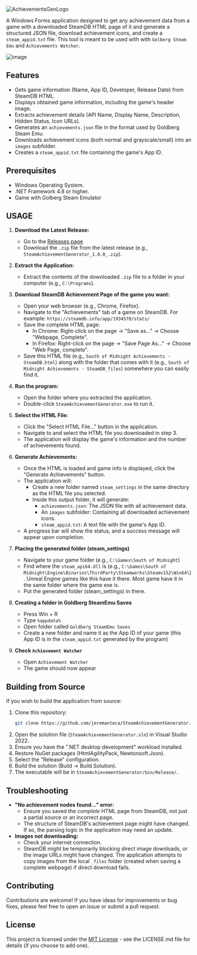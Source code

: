![AchievementsGenLogo](https://github.com/user-attachments/assets/c9daffa1-1634-4be9-b665-c8999cc30647)

A Windows Forms application designed to get any achievement data from a game with a downloaded SteamDB HTML page of it and generate a structured JSON file, download achievement icons, and create a `steam_appid.txt` file.
This tool is meant to be used with with `Golberg Steam Emu` and `Achievements Watcher`.

![image](https://github.com/user-attachments/assets/8aa1e513-69a0-4029-abe2-8f01e33f6540)

## Features

*   Gets game information (Name, App ID, Developer, Release Date) from SteamDB HTML.
*   Displays obtained game information, including the game's header image.
*   Extracts achievement details (API Name, Display Name, Description, Hidden Status, Icon URLs).
*   Generates an `achievements.json` file in the format used by Goldberg Steam Emu.
*   Downloads achievement icons (both normal and grayscale/small) into an `images` subfolder.
*   Creates a `steam_appid.txt` file containing the game's App ID.

## Prerequisites

*   Windows Operating System.
*   .NET Framework 4.8 or higher.
*   Game with Golberg Steam Emulator

## USAGE

1.  **Download the Latest Release:**
    *   Go to the [Releases page](https://github.com/jeremanteca/SteamAchievementGenerator/releases)
    *   Download the `.zip` file from the latest release (e.g., `SteamAchievementGenerator_1.0.0_.zip`).

2.  **Extract the Application:**
    *   Extract the contents of the downloaded `.zip` file to a folder in your computer (e.g., `C:\Programs`).

3.  **Download SteamDB Achievement Page of the game you want:**
    *   Open your web browser (e.g., Chrome, Firefox).
    *   Navigate to the "Achievements" tab of a game on SteamDB. For example: `https://steamdb.info/app/1934570/stats/`
    *   Save the complete HTML page:
        *   In Chrome: Right-click on the page -> "Save as..." -> Choose "Webpage, Complete".
        *   In Firefox: Right-click on the page -> "Save Page As..." -> Choose "Web Page, complete".
    *   Save this HTML file (e.g., `South of Midnight Achievements · SteamDB.html`) along with the folder that comes with it (e.g., `South of Midnight Achievements · SteamDB_files`)          somewhere you can easily find it.

4.  **Run the program:**
    *   Open the folder where you extracted the application.
    *   Double-click `SteamAchievementGenerator.exe` to run it.

5.  **Select the HTML File:**
    *   Click the "Select HTML File..." button in the application.
    *   Navigate to and select the HTML file you downloaded in step 3.
    *   The application will display the game's information and the number of achievements found.

6.  **Generate Achievements:**
    *   Once the HTML is loaded and game info is displayed, click the "Generate Achievements" button.
    *   The application will:
        *   Create a new folder named `steam_settings` in the same directory as the HTML file you selected.
        *   Inside this output folder, it will generate:
            *   `achievements.json`: The JSON file with all achievement data.
            *   An `images` subfolder: Containing all downloaded achievement icons.
            *   `steam_appid.txt`: A text file with the game's App ID.
    *   A progress bar will show the status, and a success message will appear upon completion.

7.  **Placing the generated folder (steam_settings)**
    *   Navigate to your game folder (e.g., `C:\Games\South of Midnight`)
    *   Find where the `steam_api64.dll` is (e.g., `C:\Games\South of Midnight\Engine\Binaries\ThirdParty\Steamworks\Steamv152\Win64\`). Unreal Engine games like this have it there. Most game have it in the same folder where the game exe is.
    *   Put the generated folder (steam_settings) in there.
      
8.  **Creating a folder in Goldberg SteamEmu Saves**
    *   Press Win + R
    *   Type `%appdata%`
    *   Open folder called `Goldberg SteamEmu Saves`
    *   Create a new folder and name it as the App ID of your game (this App ID is in the `steam_appid.txt` generated by the program)

9.  **Check `Achievement Watcher`**
    *   Open `Achievement Watcher`
    *   The game should now appear


## Building from Source

If you wish to build the application from source:

1.  Clone this repository:
    ```bash
    git clone https://github.com/jeremanteca/SteamAchievementGenerator.git
    ```
2.  Open the solution file (`SteamAchievementGenerator.sln`) in Visual Studio 2022.
3.  Ensure you have the ".NET desktop development" workload installed.
4.  Restore NuGet packages (HtmlAgilityPack, Newtonsoft.Json).
5.  Select the "Release" configuration.
6.  Build the solution (Build -> Build Solution).
7.  The executable will be in `SteamAchievementGenerator/bin/Release/`.

## Troubleshooting

*   **"No achievement nodes found..." error:**
    *   Ensure you saved the *complete* HTML page from SteamDB, not just a partial source or an incorrect page.
    *   The structure of SteamDB's achievement page might have changed. If so, the parsing logic in the application may need an update.
*   **Images not downloading:**
    *   Check your internet connection.
    *   SteamDB might be temporarily blocking direct image downloads, or the image URLs might have changed. The application attempts to copy images from the local `_files` folder (created when saving a complete webpage) if direct download fails.

## Contributing

Contributions are welcome! If you have ideas for improvements or bug fixes, please feel free to open an issue or submit a pull request.

## License

This project is licensed under the [MIT License](LICENSE.md) - see the LICENSE.md file for details (if you choose to add one).
